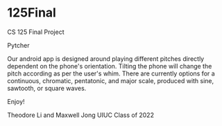 # 125Final
CS 125 Final Project

Pytcher

Our android app is designed around playing different pitches directly dependent on the phone's orientation. Tilting the phone will change the pitch according as per the user's whim. There are currently options for a continuous, chromatic, pentatonic, and major scale, produced with sine, sawtooth, or square waves.

Enjoy!

Theodore Li and Maxwell Jong
UIUC Class of 2022
